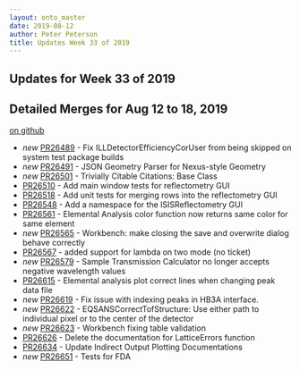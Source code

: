 ```yaml
---
layout: onto_master
date: 2019-08-12
author: Peter Peterson
title: Updates Week 33 of 2019
---
```

Updates for Week 33 of 2019
---------------------------

Detailed Merges for Aug 12 to 18, 2019
--------------------------------------
[on github](https://github.com/mantidproject/mantid/pulls?q=is%3Apr+merged%3A2019-08-13..2019-08-18)

* *new* [PR26489](https://github.com/mantidproject/mantid/pull/26489) - Fix ILLDetectorEfficiencyCorUser from being skipped on system test package builds
* *new* [PR26491](https://github.com/mantidproject/mantid/pull/26491) - JSON Geometry Parser for Nexus-style Geometry
* *new* [PR26501](https://github.com/mantidproject/mantid/pull/26501) - Trivially Citable Citations: Base Class
* [PR26510](https://github.com/mantidproject/mantid/pull/26510) - Add main window tests for reflectometry GUI
* [PR26518](https://github.com/mantidproject/mantid/pull/26518) - Add unit tests for merging rows into the reflectometry GUI
* [PR26548](https://github.com/mantidproject/mantid/pull/26548) - Add a namespace for the ISISReflectometry GUI
* [PR26561](https://github.com/mantidproject/mantid/pull/26561) - Elemental Analysis color function now returns same color for same element
* *new* [PR26565](https://github.com/mantidproject/mantid/pull/26565) - Workbench: make closing the save and overwrite dialog behave correctly
* [PR26567](https://github.com/mantidproject/mantid/pull/26567) - added support for lambda on two mode (no ticket)
* *new* [PR26579](https://github.com/mantidproject/mantid/pull/26579) - Sample Transmission Calculator no longer accepts negative wavelength values
* [PR26615](https://github.com/mantidproject/mantid/pull/26615) - Elemental analysis plot correct lines when changing peak data file
* *new* [PR26619](https://github.com/mantidproject/mantid/pull/26619) - Fix issue with indexing peaks in HB3A interface.
* *new* [PR26622](https://github.com/mantidproject/mantid/pull/26622) - EQSANSCorrectTofStructure: Use either path to individual pixel or to the center of the detector
* *new* [PR26623](https://github.com/mantidproject/mantid/pull/26623) - Workbench fixing table validation
* [PR26626](https://github.com/mantidproject/mantid/pull/26626) - Delete the documentation for LatticeErrors function
* [PR26634](https://github.com/mantidproject/mantid/pull/26634) - Update Indirect Output Plotting Documentations
* *new* [PR26651](https://github.com/mantidproject/mantid/pull/26651) - Tests for FDA
